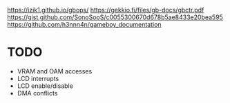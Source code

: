 https://izik1.github.io/gbops/
https://gekkio.fi/files/gb-docs/gbctr.pdf
https://gist.github.com/SonoSooS/c0055300670d678b5ae8433e20bea595
https://github.com/h3nnn4n/gameboy_documentation

# TODO
- VRAM and OAM accesses
- LCD interrupts
- LCD enable/disable
- DMA conflicts